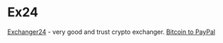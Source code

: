 # Ex24
[Exchanger24](https://exchanger24.org) - very good and trust crypto exchanger.
[Bitcoin to PayPal](https://exchanger24.org/xchange_btc_to_ppusd/)
